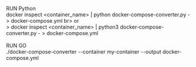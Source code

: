 RUN Python<br>
docker inspect <container_name> | python docker-compose-converter.py - > docker-compose.yml
br>
or
<br>>
docker inspect <container_name> | python3 docker-compose-converter.py - > docker-compose.yml
<br><br>
RUN GO<br>
./docker-compose-converter --container my-container --output docker-compose.yml
